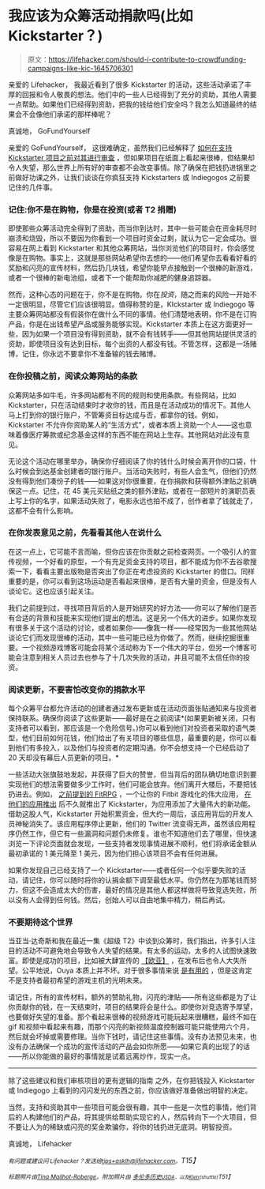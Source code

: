 # 我应该为众筹活动捐款吗(比如 Kickstarter？)

> 原文：<https://lifehacker.com/should-i-contribute-to-crowdfunding-campaigns-like-kic-1645706301>

亲爱的 Lifehacker，
我最近看到了很多 Kickstarter 的活动，这些活动承诺了丰厚的回报和令人敬畏的想法。他们中的一些人已经得到了充分的资助，其他人需要一点帮助。如果他们已经得到资助，把我的钱给他们安全吗？我怎么知道最终的结果会不会像他们承诺的那样棒呢？



真诚地，
GoFundYourself

亲爱的 GoFundYourself，
这很难确定，虽然我们已经解释了 [如何在支持 Kickstarter 项目之前对其进行审查](https://lifehacker.com/how-to-vet-a-kickstarter-project-before-you-back-it-5898965) ，但如果项目在纸面上看起来很棒，但结果却令人失望，那么世界上所有好的审查都不会改变事情。除了确保在把钱扔进锅里之前做好功课之外，让我们谈谈在你疯狂支持 Kickstarters 或 Indiegogos 之前要记住的几件事。

### 记住:你不是在购物，你是在投资(或者 T2 捐赠)

即使那些众筹活动完全得到了资助，而当你到达时，其中一些可能会在资金耗尽时崩溃和烧毁，所以不要因为你看到一个项目时资金过剩，就认为它一定会成功。很容易在网上看到 Kickstarter 和其他众筹网站，当你浏览他们的项目时，你会感觉像是在购物。事实上，这就是那些网站希望你去想的——他们希望你去看看好看的奖励和闪亮的宣传材料，然后扔几块钱，希望你能早点接触到一个很棒的新游戏，或者一个很棒的新电池组，或者下一个能帮助你减肥的健身追踪器。

然而，这种心态的问题在于，你不是在购物。你在*投资*，随之而来的风险一开始不一定很明显，尽管它们应该很明显。值得称赞的是，KIckstarter 或 Indiegogo 等主要众筹网站都没有假装你在做什么不同的事情。他们清楚地表明，你不是在订购产品，你是在出钱希望产品或服务能够实现。Kickstarter 本质上在这方面更好一些，因为如果一个项目没有得到资助，就不会有钱转手——但其他网站提供灵活的资助，即使项目没有达到目标，每个出资的人都没有钱。不管怎样，这都是一场赌博，记住，你永远不要拿你不准备输的钱去赌博。

### 在你投稿之前，阅读众筹网站的条款

众筹网站多如牛毛，许多网站都有不同的规则和使用条款。有些网站，比如 Kickstarter，只在活动结束时才收你的钱，而且是在活动成功的情况下。其他人马上打到你的银行账户，不管筹资目标达成与否，都拿你的钱。例如，Kickstarter 不允许你资助某人的“生活方式”，或者本质上资助一个人——这也意味着像医疗筹款或纪念基金这样的东西不能在网站上生存。其他网站对此没有意见。

无论这个活动在哪里举办，确保你仔细阅读了你的钱什么时候会离开你的口袋，什么时候会到达基金创建者的银行账户。当活动失败时，有些人会生气，但他们仍然没有得到他们凑份子的钱——如果这对你很重要，在你捐款和获得额外津贴之前确保这一点。记住，花 45 美元买贴纸之类的额外津贴，或者在一部短片的演职员表上写上你的名字，如果活动失败了，电影永远也拍不成了，创作者拿了钱就走了，这都不会有什么影响。

### 在你发表意见之前，先看看其他人在说什么

在这一点上，它可能不言而喻，但你应该在你贡献之前检查网页。一个吸引人的宣传视频，一个好看的原型，一个有充足资金支持的项目，都不能成为你不去谷歌搜索一下，看看主要出版物是否突出了你正在考虑投资的 Kickstarter 的借口。同样重要的是，你可以看到这场运动是否看起来很棒，是否有大量的资金，但是没有人谈论它。这也应该引起关注。

我们之前提到过，寻找项目背后的人是开始研究的好方法——你可以了解他们是否有合适的背景和技能来实现他们提出的想法。这是另一个伟大的进步。如果你发现有很多关于这个活动的讨论，或者如果你——像我一样——经常因为一些其他网站谈论它们而发现很棒的活动，其中一些可能已经为你做了。然而，继续挖掘很重要。一个视频游戏博客可能会将某个活动称为下一个伟大的平台，但另一个博客可能会注意到相关人员过去也参与了十几次失败的活动，并且可能不太信任你的投资。

### 阅读更新，不要害怕改变你的捐款水平

每个众筹平台都允许活动的创建者通过发布更新或在活动页面张贴通知来与投资者保持联系。确保你阅读了这些更新——最好是在之前阅读*(如果更新被关闭，只有支持者可以看到，那应该是一个危险信号。)你可以看到他们对投资者采取的语气类型，他们目前如何花钱，他们给出了有关项目的哪些信息，最重要的是，你可以看到他们有多投入，以及他们与投资者的定期沟通。你不会想支持一个已经启动了 20 天却没有幕后人员更新的项目。*

一些活动大张旗鼓地发起，并获得了巨大的赞誉，但当背后的团队确切地意识到要实现他们的想法需要做多少工作时，他们可能会放弃。他们离开大楼后，不要把钱扔进去。例如， [之前提到的 FitRPG](http://lifehacker.com/fitrpg-turns-your-fitbit-into-a-game-you-play-with-frie-1602140820) ，一个让你的 Fitbit 游戏化的伟大应用， [在他们的应用推出](https://www.kickstarter.com/projects/fitrpg/fitrpg-gamifying-fitness-trackers-fitbit-for-ios-a) 后不久就推出了 Kickstarter，为应用添加了大量伟大的新功能。借助这股人气，Kickstarter 开始积累资金，但大约一周后，该应用背后的开发人员神秘消失了。该应用程序停止更新，他们的 Twitter 流变得无声，虽然该应用程序仍然工作，但它有一些漏洞和问题仍未修复。谁也不知道他们去了哪里，但快速浏览一下评论页面就会发现，一些支持者发现事情进展不顺利，他们将承诺金额从最初承诺的 1 美元降至 1 美元，因为他们担心该项目不会有任何进展。

如果你发现自己已经支持了一个 Kickstarter——或者任何一个似乎要失败的活动，请记住，你可以随时将你的认捐金额下调至最低水平。你仍然在为那笔钱而努力，但这不会造成太大的伤害，最好的情况是其他人都这样做将导致竞选失败，所以没有人会得到任何钱。然后，创始人可以自由地集中精力，稍后再试。

### 不要期待这个世界

当亚当·达奇斯和我在最近一集《超级 T2》中谈到众筹时，我们指出，许多引人注目的活动不可避免地会导致令人失望的结果。有太多的运动，太多的人试图快速致富。即使是成功的项目，比如被大肆宣传的 [【欧亚】](https://www.ouya.tv/) ，在发布后也令人大失所望。公平地说，Ouya 本质上并不坏。对于很多事情来说 [是有用的](https://lifehacker.com/the-ouya-doesnt-actually-suck-how-to-make-the-indie-c-1435471476) ，但是这肯定不是支持者最初希望的游戏主机的光明未来。

请记住，所有的宣传材料，额外的赞助礼物，闪亮的津贴——所有这些都是为了让你贡献你的钱，在一天结束时，项目的结果将会是什么。即使你对竞选寄予厚望，也要做好失望的准备。那个看起来很棒的视频游戏可能玩起来很糟糕，最终不如在 gif 和视频中看起来有趣，而那个闪亮的新视频温度控制器可能只能使用六个月，然后就会坏掉或需要修理。当你下钱时，请记住这些事情。没有办法预见未来，也没有办法确保一个成功的宣传活动的产品会如你所愿——如果它真的出现了的话——所以你能做的最好的事情就是试着远离炒作，现实一点。

* * *

除了这些建议和我们审核项目的更有逻辑的指南 之外，在你把钱投入 Kickstarter 或 Indiegogo 上看到的闪闪发光的东西之前，你应该做好准备做出明智的决定。

当然，支持和资助其中一些项目可能会很有趣，其中一些是一次性的事情，他们背后的人构建他们的产品，将其提供给帮助实现它的人，然后转向下一个大项目，但不要让人为的稀缺或闪亮的奖金欺骗你，将你的钱扔进无底洞。明智投资。

真诚地，
Lifehacker

*<small>有问题或建议问 Lifehacker？发送给</small>*[*<small>tips+asklh@lifehacker.com</small>*](mailto:tips+asklh@lifehacker.com)*<small>。</small>T15】*

*<small>标题照片由</small>*[*<small>Tina Mailhot-Roberge</small>*](http://vervex.ca/)*<small>。附加照片由</small>* [*<small>多伦多历史</small>*](https://www.flickr.com/photos/torontohistory/9568281509)*<small></small>*<small>[*<small>USDA</small>*](https://www.flickr.com/photos/usdagov/8230786746)*<small>，以及</small>*[*<small>Kletr</small>*](http://www.shutterstock.com/pic.mhtml?id=202818121&src=id)*<small>(shuttle)</small>T51】*</small>

<small></small>